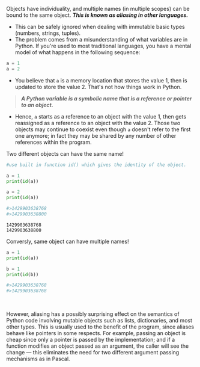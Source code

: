 
Objects have individuality, and multiple names (in multiple scopes) can be bound to the same object. ***This is known as aliasing in other languages.***

- This can be safely ignored when dealing with immutable basic types (numbers, strings, tuples). 
- The problem comes from a misunderstanding of what variables are in Python. If you're used to most traditional languages, you have a mental model of what happens in the following sequence:

```python
a = 1
a = 2
```

- You believe that `a` is a memory location that stores the value 1, then is updated to store the value 2. That's not how things work in Python. 

> ***A Python variable is a symbolic name that is a reference or pointer to an object.*** 

- Hence, `a` starts as a reference to an object with the value 1, then gets reassigned as a reference to an object with the value 2. Those two objects may continue to coexist even though `a` doesn't refer to the first one anymore; in fact they may be shared by any number of other references within the program.


Two different objects can have the same name!
```python
#use built in function id() which gives the identity of the object.

a = 1
print(id(a))

a = 2
print(id(a))

#>1429903638768
#>1429903638800
```
`1429903638768`  
`1429903638800`



Conversly, same object can have multiple names!
```python
a = 1
print(id(a))

b = 1
print(id(b))

#>1429903638768
#>1429903638768
```
<br/>

However, aliasing has a possibly surprising effect on the semantics of Python code involving mutable objects such as lists, dictionaries, and most other types. This is usually used to the benefit of the program, since aliases behave like pointers in some respects. For example, passing an object is cheap since only a pointer is passed by the implementation; and if a function modifies an object passed as an argument, the caller will see the change — this eliminates the need for two different argument passing mechanisms as in Pascal.